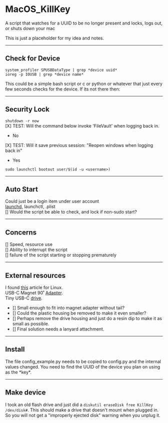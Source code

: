 # MacOS_KillKey
A script that watches for a UUID to be no longer present and locks, logs out, or shuts down your mac

This is just a placeholder for my idea and notes.


---
## Check for Device
`system_profiler SPUSBDataType | grep *device uuid*`  
`ioreg -p IOUSB | grep *device name*`

This could be a simple bash script or c or python or whatever that just every few seconds checks for the device. If its not there then:  

---
## Security Lock
`shutdown -r now`  
[X] TEST: Will the command below invoke 'FileVault' when logging back in.  

 - No   

[X] TEST: Will it save previous session: "Reopen windows when logging back in"  

 - Yes  

`sudo launchctl bootout user/$(id -u <username>)`  

---
## Auto Start
Could just be a login item under user account  
[launchd](https://stackoverflow.com/questions/6442364/running-script-upon-login-mac/13372744#13372744), launchctl, .plist  
[] Would the script be able to check, and lock if non-sudo start?

---
## Concerns
[] Speed, resource use  
[] Ability to interrupt the script  
[] failure of the script starting or stopping prematurely

---
## External resources

I found [this](https://tech.michaelaltfield.net/2020/01/02/buskill-laptop-kill-cord-dead-man-switch/) article for Linux.  
USB-C Magnet 90˚ [Adapter](https://www.amazon.com/Magnetic--Connector-Quick-Charge/dp/B07MMKZ8XD/ref=sr_1_3?crid=1FY699KGN2YH9&keywords=usb-c+magnetic&qid=1578008301&sprefix=usb-c+mag%2Caps%2C166&sr=8-3).  
Tiny USB-C [drive](https://www.amazon.com/SanDisk-Ultra-Type-C-Flash-SDCZ450-016G-G46/dp/B01BUSMYHC/ref=sxin_3_osp5-33b4c257_cov?ascsubtag=33b4c257-b57e-46cb-9f6d-0f9cfe520b4f&creativeASIN=B01BUSMYHC&crid=3RWB7TZ32FVGK&cv_ct_cx=usb-c+thumb+drive&cv_ct_id=amzn1.osp.33b4c257-b57e-46cb-9f6d-0f9cfe520b4f&cv_ct_pg=search&cv_ct_wn=osp-search&keywords=usb-c+thumb+drive&linkCode=oas&pd_rd_i=B01BUSMYHC&pd_rd_r=26cb7ef2-d6ff-484d-b2bf-28d7cf58c2ca&pd_rd_w=kYWcI&pd_rd_wg=0aPu5&pf_rd_p=eb3e5cda-5ec9-4d94-919d-310a5d641b8b&pf_rd_r=RCBWS4SD3EKSKD4KJ7XZ&qid=1578008333&sprefix=usb-c+thumb%2Caps%2C164&tag=androidcentralosp-20).  

 - [] Small enough to fit into magnet adapter without tail?
 - [] Could the plastic housing be removed to make it even smaller?
 - [] Perhaps remove the drive housing and just do a resin dip to make it as small as possible.
 - [] Final solution needs a lanyard attachment.

 ---
 ## Install
 The file config_example.py needs to be copied to config.py and the internal values changed. You need to find the UUID of the device you plan on using as the \*key\*.

 ---
 ## Make device
 I took an old flash drive and just did a `diskutil eraseDisk free KillKey /dev/disk#`. This should make a drive that doesn't mount when plugged in. So you will not get a "improperly ejected disk" warning when you unplug it.